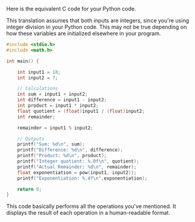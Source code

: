 Here is the equivalent C code for your Python code. 

This translation assumes that both inputs are integers, since you're using integer division in your Python code. This may not be true depending on how these variables are initialized elsewhere in your program.

```C
#include <stdio.h>
#include <math.h>

int main() {

    int input1 = 18;
    int input2 = 7;

    // Calculations
    int sum = input1 + input2;
    int difference = input1 - input2;
    int product = input1 * input2;
    float quotient = (float)input1 / (float)input2;
    int remainder;

    remainder = input1 % input2;

    // Outputs
    printf("Sum: %d\n", sum);
    printf("Difference: %d\n", difference);
    printf("Product: %d\n", product);
    printf("Integer quotient: %.0f\n", quotient);
    printf("Actual Remainder: %d\n", remainder);
    float exponentiation = pow(input1, input2));
    printf("Exponentiation: %.4f\n",exponentiation);

    return 0;
}
```

This code basically performs all the operations you've mentioned. It displays the result of each operation in a human-readable format.
